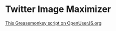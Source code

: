 Twitter Image Maximizer
=======================

[This Greasemonkey script on OpenUserJS.org](https://openuserjs.org/scripts/aycabta/Twitter_Image_Maximizer)

